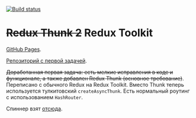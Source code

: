 [![Build status](https://ci.appveyor.com/api/projects/status/mtbt46ped9pa7vho?svg=true)](https://ci.appveyor.com/project/LiquidAssContainer/ra-thunk-2)

# ~~Redux Thunk 2~~ Redux Toolkit

[GitHub Pages](https://liquidasscontainer.github.io/ra_thunk-2).

[Репозиторий с первой задачей](https://github.com/LiquidAssContainer/ra_thunk).

~~Доработанная первая задача: есть мелкие исправления в коде и функционале, а также добавлен Redux Thunk (основное требование)~~. Переписано с обычного Redux на Redux Toolkit. Вместо Thunk теперь используется тулкитовский `createAsyncThunk`. Есть нормальный роутинг с использованием `HashRouter`.

Спиннер взят [отсюда](https://codepen.io/supah/pen/BjYLdW).
